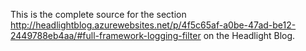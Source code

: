 This is the complete source for the section http://headlightblog.azurewebsites.net/p/4f5c65af-a0be-47ad-be12-2449788eb4aa/#full-framework-logging-filter on the Headlight Blog.
